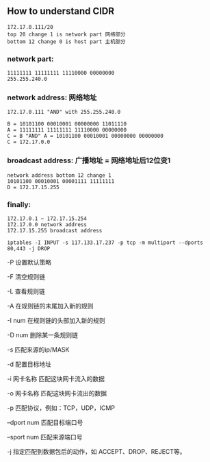 ## How to understand CIDR
```
172.17.0.111/20
top 20 change 1 is network part 网络部分
bottom 12 change 0 is host part 主机部分
```

### network part: 

```
11111111 11111111 11110000 00000000
255.255.240.0
```
### network address: 网络地址
```
172.17.0.111 "AND" with 255.255.240.0

B = 10101100 00010001 00000000 11011110
A = 11111111 11111111 11110000 00000000
C = B "AND" A = 10101100 00010001 00000000 00000000
C = 172.17.0.0
```

### broadcast address: 广播地址 = 网络地址后12位变1
```
network address bottom 12 change 1 
10101100 00010001 00001111 11111111
D = 172.17.15.255
```
### finally: 
```
172.17.0.1 ~ 172.17.15.254
172.17.0.0 network address
172.17.15.255 broadcast address

```

```shell
iptables -I INPUT -s 117.133.17.237 -p tcp -m multiport --dports 80,443 -j DROP

```

<p> -P	设置默认策略 

<p> -F	清空规则链 

<p> -L	查看规则链

<p> -A	在规则链的末尾加入新的规则

<p> -I num	在规则链的头部加入新的规则

<p> -D num	删除某一条规则链

<p> -s	匹配来源的ip/MASK

<p> -d	配置目标地址

<p> -i 网卡名称	匹配这块网卡流入的数据

-o 网卡名称	匹配这块网卡流出的数据

-p	匹配协议，例如：TCP，UDP，ICMP

–dport num	匹配目标端口号

–sport num	匹配来源端口号

-j	指定匹配到数据包后的动作，如 ACCEPT、DROP、REJECT等。


